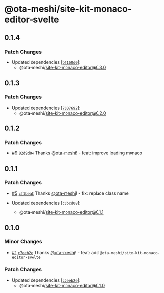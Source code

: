 # @ota-meshi/site-kit-monaco-editor-svelte

## 0.1.4

### Patch Changes

- Updated dependencies [[`bf160d0`](https://github.com/ota-meshi/site-kit/commit/bf160d0721ae6252a2fe0401becfd5b61293ab2f)]:
  - @ota-meshi/site-kit-monaco-editor@0.3.0

## 0.1.3

### Patch Changes

- Updated dependencies [[`7107692`](https://github.com/ota-meshi/site-kit/commit/710769237fcfa3b69b3deba465fe412a5e4b8b4a)]:
  - @ota-meshi/site-kit-monaco-editor@0.2.0

## 0.1.2

### Patch Changes

- [#9](https://github.com/ota-meshi/site-kit/pull/9) [`82d9d04`](https://github.com/ota-meshi/site-kit/commit/82d9d04bdd2b77055ef3d04c6f9dba0025307cb4) Thanks [@ota-meshi](https://github.com/ota-meshi)! - feat: improve loading monaco

## 0.1.1

### Patch Changes

- [#5](https://github.com/ota-meshi/site-kit/pull/5) [`cf1bea8`](https://github.com/ota-meshi/site-kit/commit/cf1bea8d61fcc1ee0dc4b0ff8409a52ec0881785) Thanks [@ota-meshi](https://github.com/ota-meshi)! - fix: replace class name

- Updated dependencies [[`c1bcd08`](https://github.com/ota-meshi/site-kit/commit/c1bcd08d31bbc4b9ac5abeb837038e363e425d1c)]:
  - @ota-meshi/site-kit-monaco-editor@0.1.1

## 0.1.0

### Minor Changes

- [#1](https://github.com/ota-meshi/site-kit/pull/1) [`c7eeb2e`](https://github.com/ota-meshi/site-kit/commit/c7eeb2e2738d1c28b17624d3cd8551b25c56ee1d) Thanks [@ota-meshi](https://github.com/ota-meshi)! - feat: add `@ota-meshi/site-kit-monaco-editor-svelte`

### Patch Changes

- Updated dependencies [[`c7eeb2e`](https://github.com/ota-meshi/site-kit/commit/c7eeb2e2738d1c28b17624d3cd8551b25c56ee1d)]:
  - @ota-meshi/site-kit-monaco-editor@0.1.0
